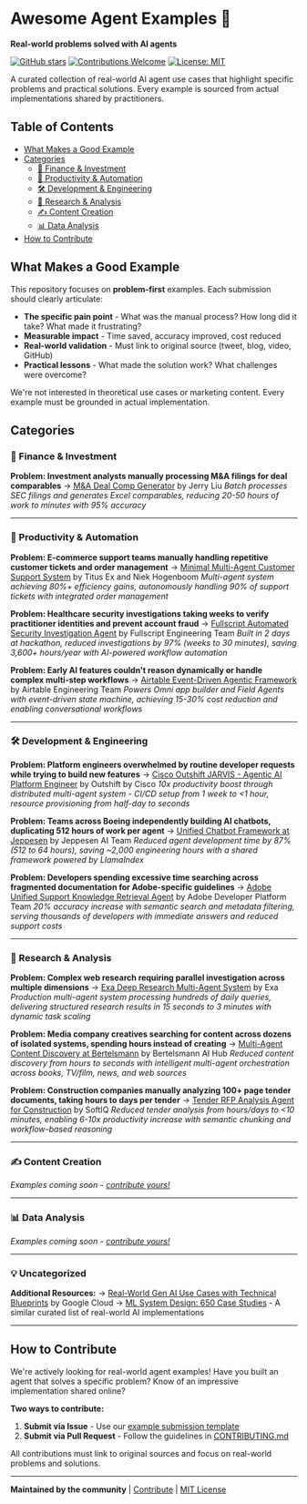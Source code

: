 # Awesome Agent Examples 🤖

**Real-world problems solved with AI agents**

[![GitHub stars](https://img.shields.io/github/stars/laneparton/awesome-agents?style=social)](https://github.com/laneparton/awesome-agents/stargazers)
[![Contributions Welcome](https://img.shields.io/badge/contributions-welcome-brightgreen.svg)](CONTRIBUTING.md)
[![License: MIT](https://img.shields.io/badge/License-MIT-yellow.svg)](LICENSE)

A curated collection of real-world AI agent use cases that highlight specific problems and practical solutions. Every example is sourced from actual implementations shared by practitioners.

## Table of Contents

- [What Makes a Good Example](#what-makes-a-good-example)
- [Categories](#categories)
  - [💼 Finance & Investment](#-finance--investment)
  - [📧 Productivity & Automation](#-productivity--automation)
  - [🛠️ Development & Engineering](#️-development--engineering)
  - [🔬 Research & Analysis](#-research--analysis)
  - [✍️ Content Creation](#️-content-creation)
  - [📊 Data Analysis](#-data-analysis)
- [How to Contribute](#how-to-contribute)

## What Makes a Good Example

This repository focuses on **problem-first** examples. Each submission should clearly articulate:

- **The specific pain point** - What was the manual process? How long did it take? What made it frustrating?
- **Measurable impact** - Time saved, accuracy improved, cost reduced
- **Real-world validation** - Must link to original source (tweet, blog, video, GitHub)
- **Practical lessons** - What made the solution work? What challenges were overcome?

We're not interested in theoretical use cases or marketing content. Every example must be grounded in actual implementation.

## Categories

### 💼 Finance & Investment

**Problem: Investment analysts manually processing M&A filings for deal comparables**
→ [M&A Deal Comp Generator](examples/finance/m-and-a-deal-comp.md) by Jerry Liu
*Batch processes SEC filings and generates Excel comparables, reducing 20-50 hours of work to minutes with 95% accuracy*

---

### 📧 Productivity & Automation

**Problem: E-commerce support teams manually handling repetitive customer tickets and order management**
→ [Minimal Multi-Agent Customer Support System](examples/productivity/minimal-multi-agent-customer-support.md) by Titus Ex and Niek Hogenboom
*Multi-agent system achieving 80%+ efficiency gains, autonomously handling 90% of support tickets with integrated order management*

**Problem: Healthcare security investigations taking weeks to verify practitioner identities and prevent account fraud**
→ [Fullscript Automated Security Investigation Agent](examples/productivity/fullscript-security-investigation-agent.md) by Fullscript Engineering Team
*Built in 2 days at hackathon, reduced investigations by 97% (weeks to 30 minutes), saving 3,600+ hours/year with AI-powered workflow automation*

**Problem: Early AI features couldn't reason dynamically or handle complex multi-step workflows**
→ [Airtable Event-Driven Agentic Framework](examples/productivity/airtable-agentic-framework.md) by Airtable Engineering Team
*Powers Omni app builder and Field Agents with event-driven state machine, achieving 15-30% cost reduction and enabling conversational workflows*

---

### 🛠️ Development & Engineering

**Problem: Platform engineers overwhelmed by routine developer requests while trying to build new features**
→ [Cisco Outshift JARVIS - Agentic AI Platform Engineer](examples/development/cisco-outshift-jarvis-platform-engineer.md) by Outshift by Cisco
*10x productivity boost through distributed multi-agent system - CI/CD setup from 1 week to <1 hour, resource provisioning from half-day to seconds*

**Problem: Teams across Boeing independently building AI chatbots, duplicating 512 hours of work per agent**
→ [Unified Chatbot Framework at Jeppesen](examples/development/jeppesen-unified-chatbot-framework.md) by Jeppesen AI Team
*Reduced agent development time by 87% (512 to 64 hours), saving ~2,000 engineering hours with a shared framework powered by LlamaIndex*

**Problem: Developers spending excessive time searching across fragmented documentation for Adobe-specific guidelines**
→ [Adobe Unified Support Knowledge Retrieval Agent](examples/development/adobe-unified-support-retrieval-agent.md) by Adobe Developer Platform Team
*20% accuracy increase with semantic search and metadata filtering, serving thousands of developers with immediate answers and reduced support costs*

---

### 🔬 Research & Analysis

**Problem: Complex web research requiring parallel investigation across multiple dimensions**
→ [Exa Deep Research Multi-Agent System](examples/research/exa-deep-research-agent.md) by Exa
*Production multi-agent system processing hundreds of daily queries, delivering structured research results in 15 seconds to 3 minutes with dynamic task scaling*

**Problem: Media company creatives searching for content across dozens of isolated systems, spending hours instead of creating**
→ [Multi-Agent Content Discovery at Bertelsmann](examples/research/bertelsmann-content-search.md) by Bertelsmann AI Hub
*Reduced content discovery from hours to seconds with intelligent multi-agent orchestration across books, TV/film, news, and web sources*

**Problem: Construction companies manually analyzing 100+ page tender documents, taking hours to days per tender**
→ [Tender RFP Analysis Agent for Construction](examples/research/softiq-tender-rfp-agent.md) by SoftIQ
*Reduced tender analysis from hours/days to <10 minutes, enabling 6-10x productivity increase with semantic chunking and workflow-based reasoning*

---

### ✍️ Content Creation

*Examples coming soon - [contribute yours!](CONTRIBUTING.md)*

---

### 📊 Data Analysis

*Examples coming soon - [contribute yours!](CONTRIBUTING.md)*

---

### 💡 Uncategorized

**Additional Resources:**
→ [Real-World Gen AI Use Cases with Technical Blueprints](https://cloud.google.com/blog/products/ai-machine-learning/real-world-gen-ai-use-cases-with-technical-blueprints) by Google Cloud
→ [ML System Design: 650 Case Studies](https://www.evidentlyai.com/ml-system-design) - A similar curated list of real-world AI implementations

---

## How to Contribute

We're actively looking for real-world agent examples! Have you built an agent that solves a specific problem? Know of an impressive implementation shared online?

**Two ways to contribute:**

1. **Submit via Issue** - Use our [example submission template](.github/ISSUE_TEMPLATE/example-submission.md)
2. **Submit via Pull Request** - Follow the guidelines in [CONTRIBUTING.md](CONTRIBUTING.md)

All contributions must link to original sources and focus on real-world problems and solutions.

---

**Maintained by the community** | [Contribute](CONTRIBUTING.md) | [MIT License](LICENSE)
